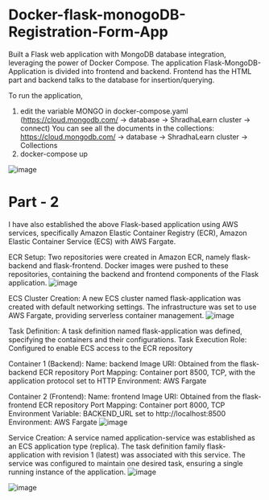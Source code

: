 # Docker-flask-monogoDB-Registration-Form-App
Built a Flask web application with MongoDB database integration, leveraging the power of Docker Compose.
The application Flask-MongoDB-Application is divided into frontend and backend.
Frontend has the HTML part and backend talks to the database for insertion/querying.

To run the application,
1) edit the variable MONGO in docker-compose.yaml (https://cloud.mongodb.com/ -> database -> ShradhaLearn cluster -> connect) 
You can see all the documents in the collections: https://cloud.mongodb.com/ -> database -> ShradhaLearn cluster -> Collections
2) docker-compose up

![image](https://github.com/shradha810/Docker-flask-monogoDB-Registration-Form-App/assets/60320258/08d1ea8d-3948-4250-b076-f8605a316145)


# Part - 2
I have also established the above Flask-based application using AWS services, specifically Amazon Elastic Container Registry (ECR), Amazon Elastic Container Service (ECS) with AWS Fargate.

ECR Setup:
Two repositories were created in Amazon ECR, namely flask-backend and flask-frontend. Docker images were pushed to these repositories, containing the backend and frontend components of the Flask application.
![image](https://github.com/shradha810/Docker-flask-monogoDB-Registration-Form-App/assets/60320258/19ceee80-1e65-43c6-9dd7-26f9d31d7c13)


ECS Cluster Creation:
A new ECS cluster named flask-application was created with default networking settings.
The infrastructure was set to use AWS Fargate, providing serverless container management.
![image](https://github.com/shradha810/Docker-flask-monogoDB-Registration-Form-App/assets/60320258/94514b80-03b4-428a-ae72-3f8efff3ef37)


Task Definition:
A task definition named flask-application was defined, specifying the containers and their configurations.
Task Execution Role: Configured to enable ECS access to the ECR repository

Container 1 (Backend):
Name: backend
Image URI: Obtained from the flask-backend ECR repository
Port Mapping: Container port 8500, TCP, with the application protocol set to HTTP
Environment: AWS Fargate

Container 2 (Frontend):
Name: frontend
Image URI: Obtained from the flask-frontend ECR repository
Port Mapping: Container port 8000, TCP
Environment Variable: BACKEND_URL set to http://localhost:8500
Environment: AWS Fargate
![image](https://github.com/shradha810/Docker-flask-monogoDB-Registration-Form-App/assets/60320258/506bdf22-cb6c-4d61-951a-5223f2c1cf26)


Service Creation:
A service named application-service was established as an ECS application type (replica). The task definition family flask-application with revision 1 (latest) was associated with this service. The service was configured to maintain one desired task, ensuring a single running instance of the application.
![image](https://github.com/shradha810/Docker-flask-monogoDB-Registration-Form-App/assets/60320258/d7159705-f5f2-4d65-abc2-046b0f1a391f)

![image](https://github.com/shradha810/Docker-flask-monogoDB-Registration-Form-App/assets/60320258/bc1217da-9119-46f7-a789-88f9578a18ef)

